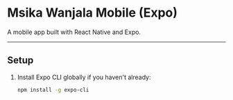 # Msika Wanjala Mobile (Expo)

A mobile app built with React Native and Expo.

---

## Setup

1. Install Expo CLI globally if you haven't already:
   ```bash
   npm install -g expo-cli
